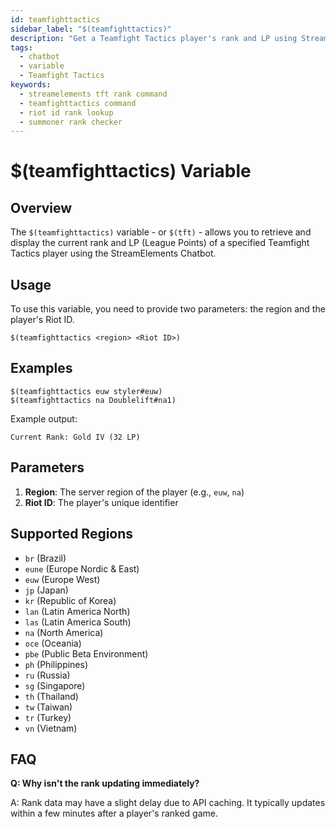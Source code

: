 ```yaml
---
id: teamfighttactics
sidebar_label: "$(teamfighttactics)"
description: "Get a Teamfight Tactics player's rank and LP using StreamElements Chatbot. Supports Riot IDs and multiple regions."
tags:
  - chatbot
  - variable
  - Teamfight Tactics
keywords:
  - streamelements tft rank command
  - teamfighttactics command
  - riot id rank lookup
  - summoner rank checker
---
```


# $(teamfighttactics) Variable

## Overview

The `$(teamfighttactics)` variable - or `$(tft)` - allows you to retrieve and display the current rank and LP (League Points) of a specified Teamfight Tactics player using the StreamElements Chatbot.

## Usage

To use this variable, you need to provide two parameters: the region and the player's Riot ID.

```
$(teamfighttactics <region> <Riot ID>)
```

## Examples

```
$(teamfighttactics euw styler#euw)
$(teamfighttactics na Doublelift#na1)
```

Example output:
```
Current Rank: Gold IV (32 LP)
```

## Parameters

1. **Region**: The server region of the player (e.g., `euw`, `na`)
2. **Riot ID**: The player's unique identifier

## Supported Regions

- `br` (Brazil)
- `eune` (Europe Nordic & East)
- `euw` (Europe West)
- `jp` (Japan)
- `kr` (Republic of Korea)
- `lan` (Latin America North)
- `las` (Latin America South)
- `na` (North America)
- `oce` (Oceania)
- `pbe` (Public Beta Environment)
- `ph` (Philippines)
- `ru` (Russia)
- `sg` (Singapore)
- `th` (Thailand)
- `tw` (Taiwan)
- `tr` (Turkey)
- `vn` (Vietnam)

## FAQ

**Q: Why isn't the rank updating immediately?**

A: Rank data may have a slight delay due to API caching. It typically updates within a few minutes after a player's ranked game.
